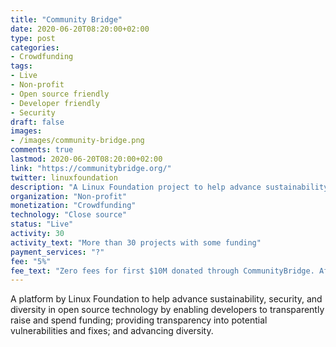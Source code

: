 ```yaml
---
title: "Community Bridge"
date: 2020-06-20T08:20:00+02:00
type: post
categories:
- Crowdfunding
tags:
- Live
- Non-profit
- Open source friendly
- Developer friendly
- Security
draft: false
images:
- /images/community-bridge.png
comments: true
lastmod: 2020-06-20T08:20:00+02:00
link: "https://communitybridge.org/"
twitter: linuxfoundation
description: "A Linux Foundation project to help advance sustainability, security, and diversity in open source technology by enabling developers to raise and spend funding."
organization: "Non-profit"
monetization: "Crowdfunding"
technology: "Close source"
status: "Live"
activity: 30
activity_text: "More than 30 projects with some funding"
payment_services: "?"
fee: "5%"
fee_text: "Zero fees for first $10M donated through CommunityBridge. After that, 5% platform fee plus the payment processor’s fee."
---
```


A platform by Linux Foundation to help advance sustainability, security, and diversity in open source technology by enabling developers to transparently raise and spend funding; providing transparency into potential vulnerabilities and fixes; and advancing diversity.<!--more-->

